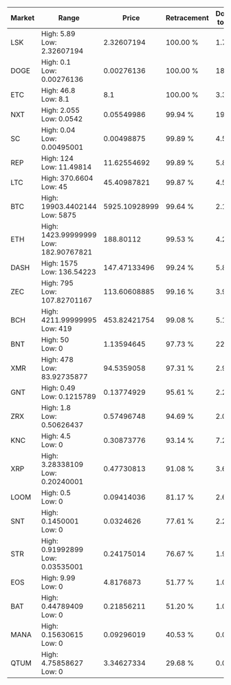 | Market | Range | Price| Retracement | Doubles to 50% |
| --- | --- | --- | --- | --- |
| LSK | High: 5.89<br />Low: 2.32607194 | 2.32607194 | 100.00 % | 1.77 |
| DOGE | High: 0.1<br />Low: 0.00276136 | 0.00276136 | 100.00 % | 18.61 |
| ETC | High: 46.8<br />Low: 8.1 | 8.1 | 100.00 % | 3.39 |
| NXT | High: 2.055<br />Low: 0.0542 | 0.05549986 | 99.94 % | 19.00 |
| SC | High: 0.04<br />Low: 0.00495001 | 0.00498875 | 99.89 % | 4.51 |
| REP | High: 124<br />Low: 11.49814 | 11.62554692 | 99.89 % | 5.83 |
| LTC | High: 370.6604<br />Low: 45 | 45.40987821 | 99.87 % | 4.58 |
| BTC | High: 19903.4402144<br />Low: 5875 | 5925.10928999 | 99.64 % | 2.18 |
| ETH | High: 1423.99999999<br />Low: 182.90767821 | 188.80112 | 99.53 % | 4.26 |
| DASH | High: 1575<br />Low: 136.54223 | 147.47133496 | 99.24 % | 5.80 |
| ZEC | High: 795<br />Low: 107.82701167 | 113.60608885 | 99.16 % | 3.97 |
| BCH | High: 4211.99999995<br />Low: 419 | 453.82421754 | 99.08 % | 5.10 |
| BNT | High: 50<br />Low: 0 | 1.13594645 | 97.73 % | 22.01 |
| XMR | High: 478<br />Low: 83.92735877 | 94.5359058 | 97.31 % | 2.97 |
| GNT | High: 0.49<br />Low: 0.1215789 | 0.13774929 | 95.61 % | 2.22 |
| ZRX | High: 1.8<br />Low: 0.50626437 | 0.57496748 | 94.69 % | 2.01 |
| KNC | High: 4.5<br />Low: 0 | 0.30873776 | 93.14 % | 7.29 |
| XRP | High: 3.28338109<br />Low: 0.20240001 | 0.47730813 | 91.08 % | 3.65 |
| LOOM | High: 0.5<br />Low: 0 | 0.09414036 | 81.17 % | 2.66 |
| SNT | High: 0.1450001<br />Low: 0 | 0.0324626 | 77.61 % | 2.23 |
| STR | High: 0.91992899<br />Low: 0.03535001 | 0.24175014 | 76.67 % | 1.98 |
| EOS | High: 9.99<br />Low: 0 | 4.8176873 | 51.77 % | 1.04 |
| BAT | High: 0.44789409<br />Low: 0 | 0.21856211 | 51.20 % | 1.02 |
| MANA | High: 0.15630615<br />Low: 0 | 0.09296019 | 40.53 % | 0.00 |
| QTUM | High: 4.75858627<br />Low: 0 | 3.34627334 | 29.68 % | 0.00 |
